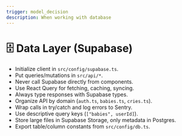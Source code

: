 ```yaml
---
trigger: model_decision
description: When working with database
---
```


# 🗄 Data Layer (Supabase)

- Initialize client in `src/config/supabase.ts`.
- Put queries/mutations in `src/api/*`.
- Never call Supabase directly from components.
- Use React Query for fetching, caching, syncing.
- Always type responses with Supabase types.
- Organize API by domain (`auth.ts`, `babies.ts`, `cries.ts`).
- Wrap calls in try/catch and log errors to Sentry.
- Use descriptive query keys (`["babies", userId]`).
- Store large files in Supabase Storage, only metadata in Postgres.
- Export table/column constants from `src/config/db.ts`.